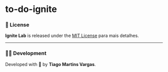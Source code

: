# to-do-ignite


### 📝 License

**Ignite Lab** is released under the [MIT License](./LICENSE) para mais detalhes.

---

### 👨‍💻 Development

Developed with 💜 by **Tiago Martins Vargas**.
